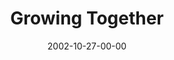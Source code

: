 ---
layout: message
category: message
series: "The Art of Growth"
title: "Growing Together"
date: 2002-10-27-00-00
message_id: 258
sc-permalink-url: "http://soundcloud.com/crdschurch/growing-together"
audio: "http://s3.amazonaws.com/crossroads-media/messages/audio/Growing%20Together.mp3"
audio-duration: "40:04"
tag: 
 - relationship
 - growth
 - community
 - small-group
 - tome
explicit: false
---